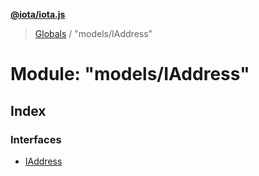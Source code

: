 **[@iota/iota.js](../README.md)**

> [Globals](../README.md) / "models/IAddress"

# Module: "models/IAddress"

## Index

### Interfaces

* [IAddress](../interfaces/_models_iaddress_.iaddress.md)
